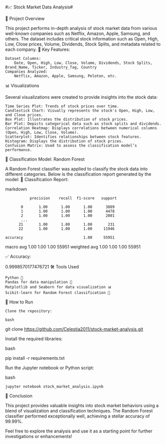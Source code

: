 #📈 Stock Market Data Analysis#

📝 Project Overview

This project performs in-depth analysis of stock market data from various well-known companies such as Netflix, Amazon, Apple, Samsung, and others. The dataset includes critical stock information such as Open, High, Low, Close prices, Volume, Dividends, Stock Splits, and metadata related to each company.
🔑 Key Features:

    Dataset Columns:
        Date, Open, High, Low, Close, Volume, Dividends, Stock Splits, Brand_Name, Ticker, Industry_Tag, Country
    Companies Analyzed:
        Netflix, Amazon, Apple, Samsung, Peloton, etc.

📊 Visualizations

Several visualizations were created to provide insights into the stock data:

    Time Series Plot: Trends of stock prices over time.
    Candlestick Chart: Visually represents the stock's Open, High, Low, and Close prices.
    Box Plot: Illustrates the distribution of stock prices.
    Bar Plot: Depicts categorical data such as stock splits and dividends.
    Correlation Heatmap: Displays correlations between numerical columns (Open, High, Low, Close, Volume).
    Scatterplot: Identifies relationships between stock features.
    Histogram: Displays the distribution of stock prices.
    Confusion Matrix: Used to assess the classification model’s performance.

🎯 Classification Model: Random Forest

A Random Forest classifier was applied to classify the stock data into different categories. Below is the classification report generated by the model:
🧾 Classification Report:

markdown

               precision    recall  f1-score   support

           0       1.00      1.00      1.00      3809
           1       1.00      1.00      1.00      4478
           2       1.00      1.00      1.00      2001
           ...
          21       1.00      1.00      1.00       231
          22       1.00      1.00      1.00     11946

    accuracy                           1.00     55951
   macro avg       1.00      1.00      1.00     55951
weighted avg       1.00      1.00      1.00     55951

✅ Accuracy:

0.9998570177476721
🛠 Tools Used

    Python 🐍
    Pandas for data manipulation 🧮
    Matplotlib and Seaborn for data visualization 📊
    Scikit-learn for Random Forest classification 🧠

🚀 How to Run

    Clone the repository:

    bash

git clone https://github.com/Celestia2011/stock-market-analysis.git

Install the required libraries:

bash

pip install -r requirements.txt

Run the Jupyter notebook or Python script:

bash

    jupyter notebook stock_market_analysis.ipynb

📌 Conclusion

This project provides valuable insights into stock market behaviors using a blend of visualization and classification techniques. The Random Forest classifier performed exceptionally well, achieving a stellar accuracy of 99.99%.

Feel free to explore the analysis and use it as a starting point for further investigations or enhancements!
